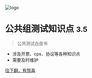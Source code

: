 <!-- _coverpage.md -->

![logo](_media/icon.svg)

# 公共组测试知识点 <small>3.5</small>

> 公共测试白皮书

- 涉及开票、cps、协议等各种知识点
- 需要及时维护

[往下翻，有惊喜](#docsify)